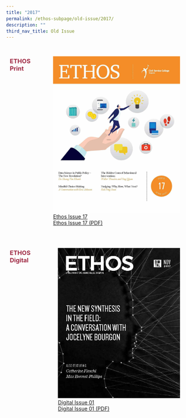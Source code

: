 ```yaml
---
title: "2017"
permalink: /ethos-subpage/old-issue/2017/
description: ""
third_nav_title: Old Issue
---
```

<style>

.grid-container h3
{
	color: #9f2943;
	width:70%;
}
	
.grid-container {
  display: grid;
  grid-template-columns: auto auto auto;

  padding: 10px;
}

.grid-item 
{
  padding: 20px;

}
</style>



<div class="grid-container">
<h3> ETHOS Print </h3>
<div class="grid-item">
<img src="/images/Ethos_Images/Ethos_Issue_17/Ethos17_Cover17.jpg"><br>
	<a href="#">Ethos Issue 17</a><br>
	<a href="#">Ethos Issue 17 (PDF)</a>
</div>
</div>


<div class="grid-container">
<h3> ETHOS Digital </h3>
<div class="grid-item">
<img src="/images/Ethos_Images/Ethos_Digital_Issue_01/EthosDigital01.jpg"><br>
	<a href="#">Digital Issue 01</a><br>
	<a href="#">Digital Issue 01 (PDF)</a>
</div>
</div>